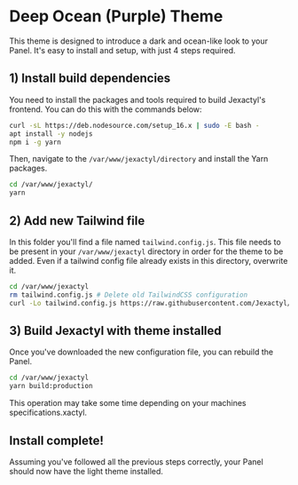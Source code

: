 # Deep Ocean (Purple) Theme
This theme is designed to introduce a dark and ocean-like look to your Panel.
It's easy to install and setup, with just 4 steps required.

## 1) Install build dependencies
You need to install the packages and tools required to build Jexactyl's frontend.
You can do this with the commands below:
```bash
curl -sL https://deb.nodesource.com/setup_16.x | sudo -E bash -
apt install -y nodejs
npm i -g yarn
```
Then, navigate to the `/var/www/jexactyl/directory` and install the Yarn packages.
```bash
cd /var/www/jexactyl/
yarn
```

## 2) Add new Tailwind file
In this folder you'll find a file named `tailwind.config.js`. This file needs to be present
in your `/var/www/jexactyl` directory in order for the theme to be added. Even if a tailwind config
file already exists in this directory, overwrite it.
```bash
cd /var/www/jexactyl
rm tailwind.config.js # Delete old TailwindCSS configuration
curl -Lo tailwind.config.js https://raw.githubusercontent.com/Jexactyl/themes/main/purple/tailwind.config.js # Download the new config for this theme
```

## 3) Build Jexactyl with theme installed
Once you've downloaded the new configuration file, you can rebuild the Panel.
```bash
cd /var/www/jexactyl
yarn build:production
```
This operation may take some time depending on your machines specifications.xactyl.

## Install complete!
Assuming you've followed all the previous steps correctly, your Panel should now have the light theme installed.
